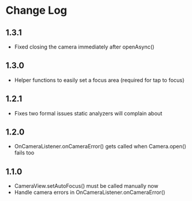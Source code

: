 # Change Log

## 1.3.1
* Fixed closing the camera immediately after openAsync()

## 1.3.0
* Helper functions to easily set a focus area (required for tap to focus)

## 1.2.1
* Fixes two formal issues static analyzers will complain about

## 1.2.0
* OnCameraListener.onCameraError() gets called when Camera.open() fails too

## 1.1.0
* CameraView.setAutoFocus() must be called manually now
* Handle camera errors in OnCameraListener.onCameraError()
